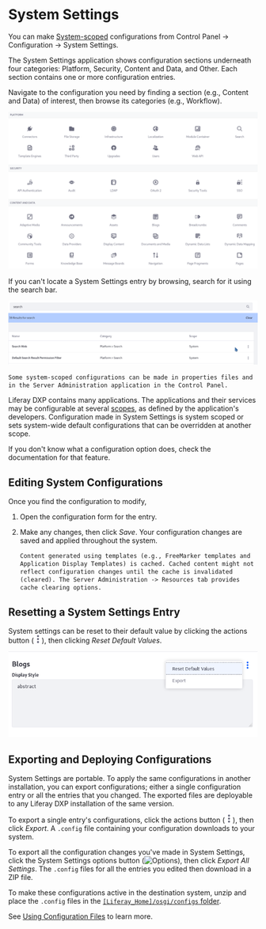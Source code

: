 # System Settings

You can make [System-scoped](./understanding-configuration-scope.md) configurations from Control Panel &rarr; Configuration &rarr; System Settings.

The System Settings application shows configuration sections underneath four categories: Platform, Security, Content and Data, and Other. Each section contains one or more configuration entries.

Navigate to the configuration you need by finding a section (e.g., Content and Data) of interest, then browse its categories (e.g., Workflow).

![System Settings entries are organized by section (e.g., Content and Data) and category (e.g., Assets).](./system-settings/images/02.png)

If you can't locate a System Settings entry by browsing, search for it using the search bar.

![You can search for System Settings entries.](./system-settings/images/03.png)

```{note}
Some system-scoped configurations can be made in properties files and in the Server Administration application in the Control Panel.
```

Liferay DXP contains many applications. The applications and their services may be configurable at several [scopes](./understanding-configuration-scope.md), as defined by the application's developers. Configuration made in System Settings is system scoped or sets system-wide default configurations that can be overridden at another scope.

If you don't know what a configuration option does, check the documentation for that feature.

## Editing System Configurations

Once you find the configuration to modify,

1. Open the configuration form for the entry.

1. Make any changes, then click *Save*. Your configuration changes are saved and applied throughout the system.

   ```{important}
   Content generated using templates (e.g., FreeMarker templates and Application Display Templates) is cached. Cached content might not reflect configuration changes until the cache is invalidated (cleared). The Server Administration -> Resources tab provides cache clearing options.
   ```

## Resetting a System Settings Entry

System settings can be reset to their default value by clicking the actions button (![Actions](../../images/icon-actions.png)), then clicking *Reset Default Values*.

![After saving changes to a configuration, the actions Reset Default Values and Export are made available.](./system-settings/images/04.png)

## Exporting and Deploying Configurations

System Settings are portable. To apply the same configurations in another installation, you can export configurations; either a single configuration entry or all the entries that you changed. The exported files are deployable to any Liferay DXP installation of the same version.

To export a single entry's configurations, click the actions button (![Actions](../../images/icon-actions.png)), then click *Export*. A `.config` file containing your configuration downloads to your system.

To export all the configuration changes you've made in System Settings, click the System Settings options button (![Options](../../images/icon-options.png)), then click *Export All Settings*. The `.config` files for all the entries you edited then download in a ZIP file.

To make these configurations active in the destination system, unzip and place the `.config` files in the [`[Liferay_Home]/osgi/configs` folder](../../installation-and-upgrades/reference/liferay-home.md).

See [Using Configuration Files](./configuration-files-and-factories/using-configuration-files.md) to learn more.